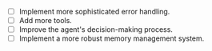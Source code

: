 - [ ] Implement more sophisticated error handling.
- [ ] Add more tools.
- [ ] Improve the agent's decision-making process.
- [ ] Implement a more robust memory management system.